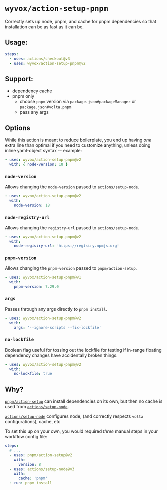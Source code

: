 # `wyvox/action-setup-pnpm`

Correctly sets up node, pnpm, and cache for pnpm dependencies so that installation can be as fast as it can be.

## Usage:

```yaml
steps:
  - uses: actions/checkout@v3
  - uses: wyvox/action-setup-pnpm@v2
```

## Support:

- dependency cache
- pnpm only
  - choose `pnpm` version via `package.json#packageManager` or `package.json#volta.pnpm`
  - pass any args

## Options

While this action is meant to reduce boilerplate,
you end up having _one_ extra line than optimal if you need to customize anything,
unless doing inline yaml-object syntax -- example:

```yaml
- uses: wyvox/action-setup-pnpm@v2
  with: { node-version: 18 }
```

### `node-version`

Allows changing the `node-version` passed to `actions/setup-node`.

```yaml
- uses: wyvox/action-setup-pnpm@v2
  with:
    node-version: 18
```

### `node-registry-url`

Allows changing the `registry-url` passed to `actions/setup-node`.

```yaml
- uses: wyvox/action-setup-pnpm@v2
  with:
    node-registry-url: "https://registry.npmjs.org"
```

### `pnpm-version`

Allows changing the `pnpm-version` passed to `pnpm/action-setup`.

```yaml
- uses: wyvox/action-setup-pnpm@v1
  with:
    pnpm-version: 7.29.0
```

### `args`

Passes through any args directly to `pnpm install`.

```yaml
- uses: wyvox/action-setup-pnpm@v2
  with:
    args: '--ignore-scripts --fix-lockfile'
```

### `no-lockfile`

Boolean flag useful for tossing out the lockfile for testing if in-range floating dependency changes have accidentally broken things.

```yaml
- uses: wyvox/action-setup-pnpm@v2
  with:
    no-lockfile: true
```

## Why?

[`pnpm/action-setup`](https://github.com/pnpm/action-setup/) can install dependencies on its own, but then no cache is used from [`actions/setup-node`](https://github.com/actions/setup-node).

[`actions/setup-node`](https://github.com/actions/setup-node) configures node, (and correctly respects `volta` configurations), cache, etc

To set this up on your own, you would required _three_ manual steps in your workflow config file:

```yaml
steps:
  # ...
  - uses: pnpm/action-setup@v2
    with:
      version: 8
  - uses: actions/setup-node@v3
    with:
      cache: 'pnpm'
  - run: pnpm install
```
